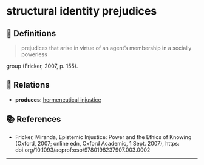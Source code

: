 # structural identity prejudices

## 📖 Definitions

> prejudices that arise in virtue of an agent’s membership in a socially powerless

group (Fricker, 2007, p. 155).

## 🔗 Relations

- **produces**: [hermeneutical injustice](./hermeneutical-injustice.md)

## 📚 References

- Fricker, Miranda, Epistemic Injustice: Power and the Ethics of Knowing (Oxford, 2007; online edn, Oxford Academic, 1 Sept. 2007), https: doi.org/10.1093/acprof:oso/9780198237907.003.0002

---

<script src="https://giscus.app/client.js"
                data-repo="natesheehan/conceptcartography"
                data-repo-id="R_kgDOPB5QiQ"
                data-category="General"
                data-category-id="DIC_kwDOPB5Qic4CsAxd"
                data-mapping="pathname"
                data-strict="0"
                data-reactions-enabled="1"
                data-emit-metadata="0"
                data-input-position="bottom"
                data-theme="catppuccin_mocha"
                data-lang="en"
                crossorigin="anonymous"
                async>
        </script>
        